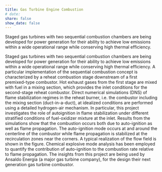```yaml
---
title: Gas Turbine Engine Combustion
# date: 
share: false
show_date: false
---
```


Staged gas turbines with two sequential combustion chambers are being developed for power generation for their ability to achieve low emissions within a wide operational range while conserving high thermal efficiency.

<!--more-->

Staged gas turbines with two sequential combustion chambers are being developed for power generation for their ability to achieve low emissions within a wide operational range while conserving high thermal efficiency. A particular implementation of the sequential combustion concept is characterized by a reheat combustion stage downstream of a first premixed-type combustor. Hot exhaust gases from the first stage are mixed with fuel in a mixing section, which provides the inlet conditions for the second-stage reheat combustor. Direct numerical simulations (DNS) of flame stabilization regimes in the reheat burner, i.e. the combustor including the mixing section (duct-in-a-duct), at idealized conditions are performed using a detailed hydrogen-air mechanism. In particular, this project investigates the role of autoignition in flame stabilization under different stratified conditions of fuel-oxidizer mixture at the inlet. Results from the simulations show that the combustion occurs both due to auto-ignition as well as flame propagation. The auto-ignition mode occurs at and around the centerline of the combustor while flame propagation is stabilized at the recirculation zones near the corners. A typical realization of the flow field is shown in the figure. Chemical explosive mode analysis has been employed to quantify the contribution of auto-ignition to the combustion rate relative to flame propagation. The insights from this project are being used by Ansaldo Energia (a major gas turbine company), for the design their next generation gas turbine combustor.